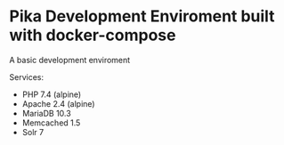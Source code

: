 # Pika Development Enviroment built with docker-compose

A basic development enviroment

Services:
* PHP 7.4 (alpine)
* Apache 2.4 (alpine)
* MariaDB 10.3 
* Memcached 1.5
* Solr 7
